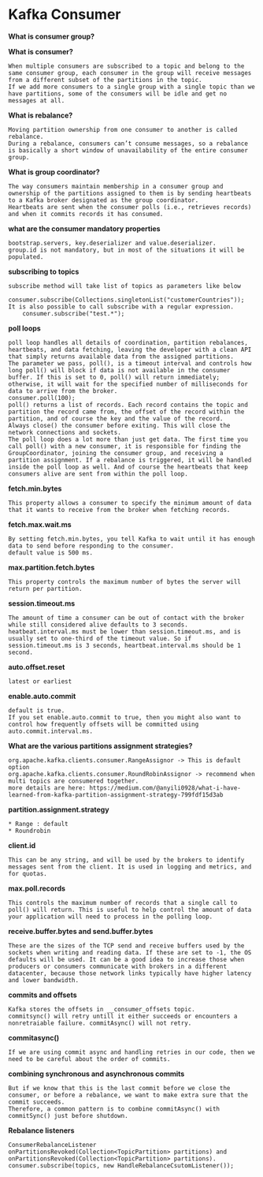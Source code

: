 # Kafka Consumer

**What is consumer group?**



**What is consumer?**

    When multiple consumers are subscribed to a topic and belong to the same consumer group, each consumer in the group will receive messages from a different subset of the partitions in the topic.
    If we add more consumers to a single group with a single topic than we have partitions, some of the consumers will be idle and get no messages at all.

**What is rebalance?**

    Moving partition ownership from one consumer to another is called rebalance.
    During a rebalance, consumers can’t consume messages, so a rebalance is basically a short window of unavailability of the entire consumer group.

**What is group coordinator?**

    The way consumers maintain membership in a consumer group and ownership of the partitions assigned to them is by sending heartbeats to a Kafka broker designated as the group coordinator.
    Heartbeats are sent when the consumer polls (i.e., retrieves records) and when it commits records it has consumed.

**what are the consumer mandatory properties**

    bootstrap.servers, key.deserializer and value.deserializer.
    group.id is not mandatory, but in most of the situations it will be populated.

**subscribing to topics**

    subscribe method will take list of topics as parameters like below
        consumer.subscribe(Collections.singletonList("customerCountries"));
    It is also possible to call subscribe with a regular expression.
        consumer.subscribe("test.*");

**poll loops**

    poll loop handles all details of coordination, partition rebalances, heartbeats, and data fetching, leaving the developer with a clean API that simply returns available data from the assigned partitions.
    The parameter we pass, poll(), is a timeout interval and controls how long poll() will block if data is not available in the consumer buffer. If this is set to 0, poll() will return immediately; otherwise, it will wait for the specified number of milliseconds for data to arrive from the broker.
    consumer.poll(100);
    poll() returns a list of records. Each record contains the topic and partition the record came from, the offset of the record within the partition, and of course the key and the value of the record.
    Always close() the consumer before exiting. This will close the network connections and sockets.
    The poll loop does a lot more than just get data. The first time you call poll() with a new consumer, it is responsible for finding the GroupCoordinator, joining the consumer group, and receiving a partition assignment. If a rebalance is triggered, it will be handled inside the poll loop as well. And of course the heartbeats that keep consumers alive are sent from within the poll loop.


**fetch.min.bytes**

    This property allows a consumer to specify the minimum amount of data that it wants to receive from the broker when fetching records.

**fetch.max.wait.ms**

    By setting fetch.min.bytes, you tell Kafka to wait until it has enough data to send before responding to the consumer.
    default value is 500 ms.

**max.partition.fetch.bytes**

    This property controls the maximum number of bytes the server will return per partition.

**session.timeout.ms**

    The amount of time a consumer can be out of contact with the broker while still considered alive defaults to 3 seconds.
    heatbeat.interval.ms must be lower than session.timeout.ms, and is usually set to one-third of the timeout value. So if session.timeout.ms is 3 seconds, heartbeat.interval.ms should be 1 second.

**auto.offset.reset**

    latest or earliest

**enable.auto.commit**

    default is true.
    If you set enable.auto.commit to true, then you might also want to control how frequently offsets will be committed using auto.commit.interval.ms.

**What are the various partitions assignment strategies?**
    
    org.apache.kafka.clients.consumer.RangeAssignor -> This is default option
    org.apache.kafka.clients.consumer.RoundRobinAssignor -> recommend when multi topics are consumered together.
    more details are here: https://medium.com/@anyili0928/what-i-have-learned-from-kafka-partition-assignment-strategy-799fdf15d3ab 

**partition.assignment.strategy**

    * Range : default
    * Roundrobin

**client.id**

    This can be any string, and will be used by the brokers to identify messages sent from the client. It is used in logging and metrics, and for quotas.

**max.poll.records**

    This controls the maximum number of records that a single call to poll() will return. This is useful to help control the amount of data your application will need to process in the polling loop.

**receive.buffer.bytes and send.buffer.bytes**

    These are the sizes of the TCP send and receive buffers used by the sockets when writing and reading data. If these are set to -1, the OS defaults will be used. It can be a good idea to increase those when producers or consumers communicate with brokers in a different datacenter, because those network links typically have higher latency and lower bandwidth.

**commits and offsets**

    Kafka stores the offsets in __consumer_offsets topic.
    commitsync() will retry untill it either succeeds or encounters a nonretraiable failure. commitAsync() will not retry.

**commitasync()**

    If we are using commit async and handling retries in our code, then we need to be careful about the order of commits.

**combining synchronous and asynchronous commits**

    But if we know that this is the last commit before we close the consumer, or before a rebalance, we want to make extra sure that the commit succeeds.
    Therefore, a common pattern is to combine commitAsync() with commitSync() just before shutdown.

**Rebalance listeners**

    ConsumerRebalanceListener onPartitionsRevoked(Collection<TopicPartition> partitions) and onPartitionsRevoked(Collection<TopicPartition> partitions).
    consumer.subscribe(topics, new HandleRebalanceCsutomListener());
    
    